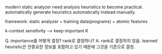 
modern static analyzer need analysis heuristics to become practical.
automatically generate heuristics automatically instead manually.

framework: static analyzer + training data(programs) + atomic features

k-context sensitivity --> keep important K

Q. importance를 어떻게 결정? rank로 결정하나?
A. rank로 결정하지 않음. learned heuristic은 안중요한 정보를 포함하고 있기 때문에 그것을 기준으로 결정.